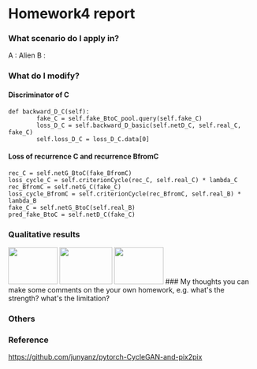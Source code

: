 # Homework4 report

### What scenario do I apply in?
A : Alien B : 
### What do I modify? 
#### Discriminator of C
```
def backward_D_C(self):
        fake_C = self.fake_BtoC_pool.query(self.fake_C)
        loss_D_C = self.backward_D_basic(self.netD_C, self.real_C, fake_C)
        self.loss_D_C = loss_D_C.data[0]
```
#### Loss of recurrence C and recurrence BfromC
```
rec_C = self.netG_BtoC(fake_BfromC)
loss_cycle_C = self.criterionCycle(rec_C, self.real_C) * lambda_C
rec_BfromC = self.netG_C(fake_C)
loss_cycle_BfromC = self.criterionCycle(rec_BfromC, self.real_B) * lambda_B
fake_C = self.netG_BtoC(self.real_B)
pred_fake_BtoC = self.netD_C(fake_C)
```  

### Qualitative results
<td bgcolor=LightBlue><img src="thumbnails/Kitchen_image_0208.jpg" width=100 height=75></td>
<td bgcolor=LightBlue><img src="thumbnails/Kitchen_image_0074.jpg" width=107 height=75></td>
<td bgcolor=LightGreen><img src="thumbnails/Kitchen_image_0048.jpg" width=100 height=75></td>
### My thoughts 
you can make some comments on the your own homework, e.g. what's the strength? what's the limitation?

### Others

### Reference
https://github.com/junyanz/pytorch-CycleGAN-and-pix2pix
